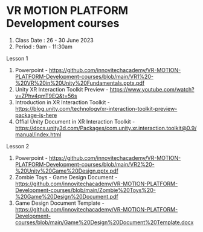 # VR MOTION PLATFORM Development courses

  1. Class Date : 26 - 30 June 2023
  2. Period : 9am - 11:30am

Lesson 1
  1. Powerpoint - https://github.com/innovitechacademy/VR-MOTION-PLATFORM-Development-courses/blob/main/VR1%20-%20VR%20in%20Unity%20Fundamentals.pptx.pdf
  2. Unity XR Interaction Toolkit Preview - https://www.youtube.com/watch?v=ZPhv4qmT9EQ&t=56s
  3. Introduction in XR Interaction Toolkit - https://blog.unity.com/technology/xr-interaction-toolkit-preview-package-is-here
  4. Offial Unity Document in XR Interaction Toolkit - https://docs.unity3d.com/Packages/com.unity.xr.interaction.toolkit@0.9/manual/index.html

Lesson 2
  1. Powerpoint - https://github.com/innovitechacademy/VR-MOTION-PLATFORM-Development-courses/blob/main/VR2%20-%20Unity%20Game%20Design.pptx.pdf
  2. Zombie Toys - Game Design Document - https://github.com/innovitechacademy/VR-MOTION-PLATFORM-Development-courses/blob/main/Zombie%20Toys%20-%20Game%20Design%20Document.pdf
  3. Game Design Document Template - https://github.com/innovitechacademy/VR-MOTION-PLATFORM-Development-courses/blob/main/Game%20Design%20Document%20Template.docx
